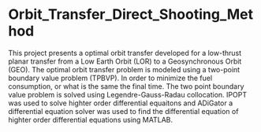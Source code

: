# Orbit_Transfer_Direct_Shooting_Method

This project presents a optimal orbit transfer developed for a low-thrust planar transfer from a Low Earth Orbit (LOR) to a Geosynchronous Orbit (GEO). The optimal orbit transfer problem is modeled using a two-point boundary value problem (TPBVP). In order to minimize the fuel consumption, or what is the same the final time. The two point boundary value problem is solved using Legendre-Gauss-Radau collocation. IPOPT was used to solve highter order differential equaitons and ADiGator a differential equation solver was used to find the differential equation of highter order differential equations using MATLAB.
